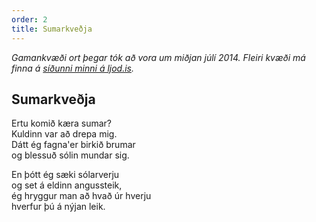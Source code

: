 ```yaml
---
order: 2
title: Sumarkveðja 
---
```


*Gamankvæði ort þegar tók að vora um miðjan júlí 2014. Fleiri kvæði má finna á [síðunni minni á ljod.is](http://www.ljod.is/index.php/ljod/view_poet/3763).*

## Sumarkveðja 

Ertu komið kæra sumar?  
Kuldinn var að drepa mig.  
Dátt ég fagna'er birkið brumar  
og blessuð sólin mundar sig.

En þótt ég sæki sólarverju  
og set á eldinn angussteik,  
ég hryggur man að hvað úr hverju  
hverfur þú á nýjan leik.
